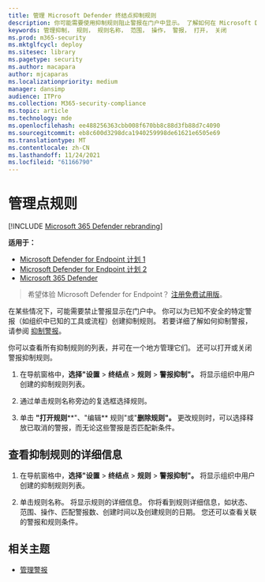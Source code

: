 ```yaml
---
title: 管理 Microsoft Defender 终结点抑制规则
description: 你可能需要使用抑制规则阻止警报在门户中显示。 了解如何在 Microsoft Defender for Endpoint 中管理抑制规则。
keywords: 管理抑制， 规则， 规则名称， 范围， 操作， 警报， 打开， 关闭
ms.prod: m365-security
ms.mktglfcycl: deploy
ms.sitesec: library
ms.pagetype: security
ms.author: macapara
author: mjcaparas
ms.localizationpriority: medium
manager: dansimp
audience: ITPro
ms.collection: M365-security-compliance
ms.topic: article
ms.technology: mde
ms.openlocfilehash: ee488256363cbb008f670bb8c88d3fb88d7c4090
ms.sourcegitcommit: eb8c600d3298dca1940259998de61621e6505e69
ms.translationtype: MT
ms.contentlocale: zh-CN
ms.lasthandoff: 11/24/2021
ms.locfileid: "61166790"
---
```

# <a name="manage-suppression-rules"></a>管理点规则

[!INCLUDE [Microsoft 365 Defender rebranding](../../includes/microsoft-defender.md)]


**适用于：**
- [Microsoft Defender for Endpoint 计划 1](https://go.microsoft.com/fwlink/p/?linkid=2154037)
- [Microsoft Defender for Endpoint 计划 2](https://go.microsoft.com/fwlink/p/?linkid=2154037)
- [Microsoft 365 Defender](https://go.microsoft.com/fwlink/?linkid=2118804)

> 希望体验 Microsoft Defender for Endpoint？ [注册免费试用版](https://signup.microsoft.com/create-account/signup?products=7f379fee-c4f9-4278-b0a1-e4c8c2fcdf7e&ru=https://aka.ms/MDEp2OpenTrial?ocid=docs-wdatp-exposedapis-abovefoldlink)。


在某些情况下，可能需要禁止警报显示在门户中。 你可以为已知不安全的特定警报（如组织中已知的工具或流程）创建抑制规则。 若要详细了解如何抑制警报，请参阅 [抑制警报](manage-alerts.md)。

你可以查看所有抑制规则的列表，并可在一个地方管理它们。 还可以打开或关闭警报抑制规则。


1. 在导航窗格中，**选择"设置** \> **终结点** \> **规则** \> **警报抑制"。** 将显示组织中用户创建的抑制规则列表。

2. 通过单击规则名称旁边的复选框选择规则。

3. 单击 **"打开规则****"、"编辑** 规则"或"**删除规则"。** 更改规则时，可以选择释放已取消的警报，而无论这些警报是否匹配新条件。 


## <a name="view-details-of-a-suppression-rule"></a>查看抑制规则的详细信息

1. 在导航窗格中，**选择"设置** \> **终结点** \> **规则** \> **警报抑制"。** 将显示组织中用户创建的抑制规则列表。

2. 单击规则名称。 将显示规则的详细信息。 你将看到规则详细信息，如状态、范围、操作、匹配警报数、创建时间以及创建规则的日期。 您还可以查看关联的警报和规则条件。

## <a name="related-topics"></a>相关主题

- [管理警报](manage-alerts.md)

